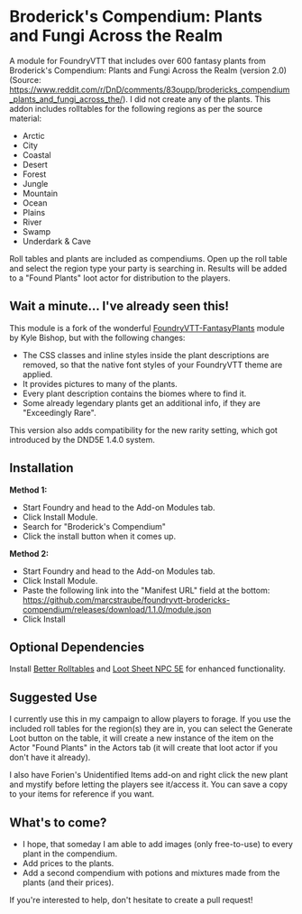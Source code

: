 # Broderick's Compendium: Plants and Fungi Across the Realm

A module for FoundryVTT that includes over 600 fantasy plants from Broderick's Compendium: Plants and Fungi Across the Realm (version 2.0) (Source: <https://www.reddit.com/r/DnD/comments/83oupp/brodericks_compendium_plants_and_fungi_across_the/>).
I did not create any of the plants. This addon includes rolltables for the following regions as per the source material:

* Arctic
* City
* Coastal
* Desert
* Forest
* Jungle
* Mountain
* Ocean
* Plains
* River
* Swamp
* Underdark & Cave

Roll tables and plants are included as compendiums. Open up the roll table and select the region type your party is searching in. Results will be added to a "Found Plants" loot actor for distribution to the players.

## Wait a minute... I've already seen this!

This module is a fork of the wonderful [FoundryVTT-FantasyPlants](https://github.com/KyleBishop/FoundryVTT-FantasyPlants) module by Kyle Bishop, but with the following changes:

* The CSS classes and inline styles inside the plant descriptions are removed, so that the native font styles of your
  FoundryVTT theme are applied.
* It provides pictures to many of the plants.
* Every plant description contains the biomes where to find it.
* Some already legendary plants get an additional info, if they are "Exceedingly Rare".

This version also adds compatibility for the new rarity setting, which got introduced by the DND5E 1.4.0 system.

## Installation

**Method 1:**

* Start Foundry and head to the Add-on Modules tab.
* Click Install Module.
* Search for "Broderick's Compendium"
* Click the install button when it comes up.

**Method 2:**

* Start Foundry and head to the Add-on Modules tab.
* Click Install Module.
* Paste the following link into the "Manifest URL" field at the
  bottom: <https://github.com/marcstraube/foundryvtt-brodericks-compendium/releases/download/1.1.0/module.json>
* Click Install

## Optional Dependencies

Install [Better Rolltables](https://github.com/ultrakorne/better-rolltables) and [Loot Sheet NPC 5E](https://github.com/jopeek/fvtt-loot-sheet-npc-5e) for enhanced functionality.

## Suggested Use

I currently use this in my campaign to allow players to forage. If you use the included roll tables for the region(s) they are in, you can select the Generate Loot button on the table, it will create a new instance of the item on the Actor "Found Plants" in the Actors tab (it will create that loot actor if you don't have it already).

I also have Forien's Unidentified Items add-on and right click the new plant and mystify before letting the players see it/access it. You can save a copy to your items for reference if you want.

## What's to come?

* I hope, that someday I am able to add images (only free-to-use) to every plant in the compendium.
* Add prices to the plants.
* Add a second compendium with potions and mixtures made from the plants (and their prices).

If you're interested to help, don't hesitate to create a pull request!
